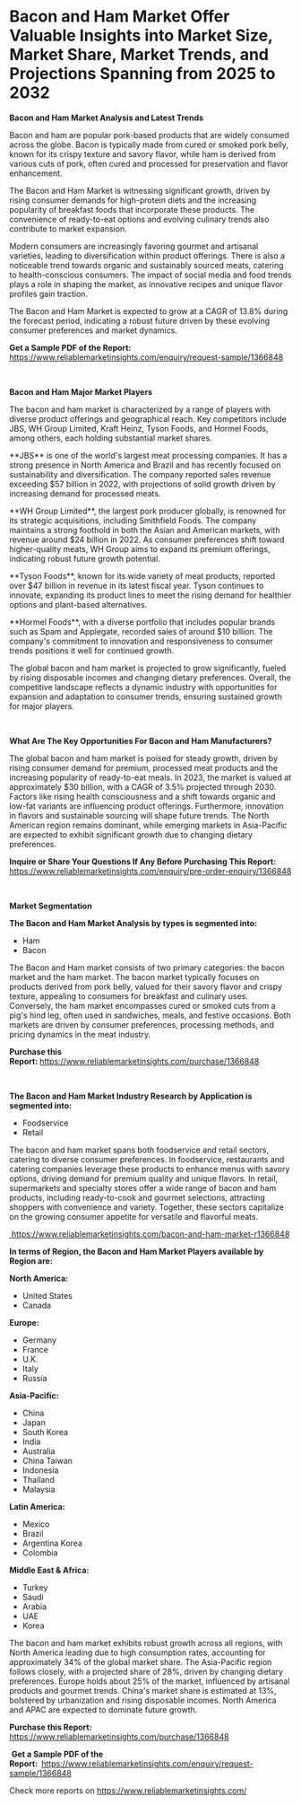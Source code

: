 <p><h1>Bacon and Ham Market Offer Valuable Insights into Market Size, Market Share, Market Trends, and Projections Spanning from 2025 to 2032</h1></p><p><strong>Bacon and Ham Market Analysis and Latest Trends</strong></p>
<p><p>Bacon and ham are popular pork-based products that are widely consumed across the globe. Bacon is typically made from cured or smoked pork belly, known for its crispy texture and savory flavor, while ham is derived from various cuts of pork, often cured and processed for preservation and flavor enhancement. </p><p>The Bacon and Ham Market is witnessing significant growth, driven by rising consumer demands for high-protein diets and the increasing popularity of breakfast foods that incorporate these products. The convenience of ready-to-eat options and evolving culinary trends also contribute to market expansion. </p><p>Modern consumers are increasingly favoring gourmet and artisanal varieties, leading to diversification within product offerings. There is also a noticeable trend towards organic and sustainably sourced meats, catering to health-conscious consumers. The impact of social media and food trends plays a role in shaping the market, as innovative recipes and unique flavor profiles gain traction.</p><p>The Bacon and Ham Market is expected to grow at a CAGR of 13.8% during the forecast period, indicating a robust future driven by these evolving consumer preferences and market dynamics.</p></p>
<p><strong>Get a Sample PDF of the Report:&nbsp;</strong> <a href="https://www.reliablemarketinsights.com/enquiry/request-sample/1366848?utm_campaign=3114&utm_medium=2&utm_source=Github&utm_content=ia&utm_term=22032025&utm_id=bacon-and-ham">https://www.reliablemarketinsights.com/enquiry/request-sample/1366848</a></p>
<p>&nbsp;</p>
<p><strong>Bacon and Ham Major Market Players</strong></p>
<p><p>The bacon and ham market is characterized by a range of players with diverse product offerings and geographical reach. Key competitors include JBS, WH Group Limited, Kraft Heinz, Tyson Foods, and Hormel Foods, among others, each holding substantial market shares.</p><p>**JBS** is one of the world's largest meat processing companies. It has a strong presence in North America and Brazil and has recently focused on sustainability and diversification. The company reported sales revenue exceeding $57 billion in 2022, with projections of solid growth driven by increasing demand for processed meats.</p><p>**WH Group Limited**, the largest pork producer globally, is renowned for its strategic acquisitions, including Smithfield Foods. The company maintains a strong foothold in both the Asian and American markets, with revenue around $24 billion in 2022. As consumer preferences shift toward higher-quality meats, WH Group aims to expand its premium offerings, indicating robust future growth potential.</p><p>**Tyson Foods**, known for its wide variety of meat products, reported over $47 billion in revenue in its latest fiscal year. Tyson continues to innovate, expanding its product lines to meet the rising demand for healthier options and plant-based alternatives.</p><p>**Hormel Foods**, with a diverse portfolio that includes popular brands such as Spam and Applegate, recorded sales of around $10 billion. The company's commitment to innovation and responsiveness to consumer trends positions it well for continued growth.</p><p>The global bacon and ham market is projected to grow significantly, fueled by rising disposable incomes and changing dietary preferences. Overall, the competitive landscape reflects a dynamic industry with opportunities for expansion and adaptation to consumer trends, ensuring sustained growth for major players.</p></p>
<p>&nbsp;</p>
<p><strong>What Are The Key Opportunities For Bacon and Ham Manufacturers?</strong></p>
<p><p>The global bacon and ham market is poised for steady growth, driven by rising consumer demand for premium, processed meat products and the increasing popularity of ready-to-eat meals. In 2023, the market is valued at approximately $30 billion, with a CAGR of 3.5% projected through 2030. Factors like rising health consciousness and a shift towards organic and low-fat variants are influencing product offerings. Furthermore, innovation in flavors and sustainable sourcing will shape future trends. The North American region remains dominant, while emerging markets in Asia-Pacific are expected to exhibit significant growth due to changing dietary preferences.</p></p>
<p><strong>Inquire or Share Your Questions If Any Before Purchasing This Report:</strong> <a href="https://www.reliablemarketinsights.com/enquiry/pre-order-enquiry/1366848?utm_campaign=3114&utm_medium=2&utm_source=Github&utm_content=ia&utm_term=22032025&utm_id=bacon-and-ham">https://www.reliablemarketinsights.com/enquiry/pre-order-enquiry/1366848</a></p>
<p>&nbsp;</p>
<p><strong>Market Segmentation</strong></p>
<p><strong>The Bacon and Ham Market Analysis by types is segmented into:</strong></p>
<p><ul><li>Ham</li><li>Bacon</li></ul></p>
<p><p>The Bacon and Ham market consists of two primary categories: the bacon market and the ham market. The bacon market typically focuses on products derived from pork belly, valued for their savory flavor and crispy texture, appealing to consumers for breakfast and culinary uses. Conversely, the ham market encompasses cured or smoked cuts from a pig's hind leg, often used in sandwiches, meals, and festive occasions. Both markets are driven by consumer preferences, processing methods, and pricing dynamics in the meat industry.</p></p>
<p><strong>Purchase this Report:&nbsp;</strong><a href="https://www.reliablemarketinsights.com/purchase/1366848?utm_campaign=3114&utm_medium=2&utm_source=Github&utm_content=ia&utm_term=22032025&utm_id=bacon-and-ham">https://www.reliablemarketinsights.com/purchase/1366848</a></p>
<p>&nbsp;</p>
<p><strong>The Bacon and Ham Market Industry Research by Application is segmented into:</strong></p>
<p><ul><li>Foodservice</li><li>Retail</li></ul></p>
<p><p>The bacon and ham market spans both foodservice and retail sectors, catering to diverse consumer preferences. In foodservice, restaurants and catering companies leverage these products to enhance menus with savory options, driving demand for premium quality and unique flavors. In retail, supermarkets and specialty stores offer a wide range of bacon and ham products, including ready-to-cook and gourmet selections, attracting shoppers with convenience and variety. Together, these sectors capitalize on the growing consumer appetite for versatile and flavorful meats.</p></p>
<p><a href="https://www.reliablemarketinsights.com/bacon-and-ham-market-r1366848?utm_campaign=3114&utm_medium=2&utm_source=Github&utm_content=ia&utm_term=22032025&utm_id=bacon-and-ham">&nbsp;https://www.reliablemarketinsights.com/bacon-and-ham-market-r1366848</a></p>
<p><strong>In terms of Region, the Bacon and Ham Market Players available by Region are:</strong></p>
<p>
    <p> <strong> North America: </strong>
        <ul>
            <li>United States</li>
            <li>Canada</li>
        </ul>
        </p> 
    <p> <strong> Europe: </strong>
        <ul>
            <li>Germany</li>
            <li>France</li>
            <li>U.K.</li>
            <li>Italy</li>
            <li>Russia</li>
        </ul>
        </p> 
    <p> <strong> Asia-Pacific: </strong>
        <ul>
            <li>China</li>
            <li>Japan</li>
            <li>South Korea</li>
            <li>India</li>
            <li>Australia</li>
            <li>China Taiwan</li>
            <li>Indonesia</li>
            <li>Thailand</li>
            <li>Malaysia</li>
        </ul>
        </p> 
    <p> <strong> Latin America: </strong>
        <ul>
            <li>Mexico</li>
            <li>Brazil</li>
            <li>Argentina Korea</li>
            <li>Colombia</li>
        </ul>
        </p> 
    <p> <strong> Middle East & Africa: </strong>
        <ul>
            <li>Turkey</li>
            <li>Saudi</li>
            <li>Arabia</li>
            <li>UAE</li>
            <li>Korea</li>
        </ul>
    </p>
    </p>
<p><p>The bacon and ham market exhibits robust growth across all regions, with North America leading due to high consumption rates, accounting for approximately 34% of the global market share. The Asia-Pacific region follows closely, with a projected share of 28%, driven by changing dietary preferences. Europe holds about 25% of the market, influenced by artisanal products and gourmet trends. China's market share is estimated at 13%, bolstered by urbanization and rising disposable incomes. North America and APAC are expected to dominate future growth.</p></p>
<p><strong>Purchase this Report: </strong><a href="https://www.reliablemarketinsights.com/purchase/1366848?utm_campaign=3114&utm_medium=2&utm_source=Github&utm_content=ia&utm_term=22032025&utm_id=bacon-and-ham">https://www.reliablemarketinsights.com/purchase/1366848</a></p>
<p>&nbsp;<strong>Get a Sample PDF of the Report:&nbsp;&nbsp;</strong><a href="https://www.reliablemarketinsights.com/enquiry/request-sample/1366848?utm_campaign=3114&utm_medium=2&utm_source=Github&utm_content=ia&utm_term=22032025&utm_id=bacon-and-ham">https://www.reliablemarketinsights.com/enquiry/request-sample/1366848</a></p>
<p><strong></strong></p>
<p>Check more reports on <a href="https://www.reliablemarketinsights.com/?utm_campaign=3114&utm_medium=2&utm_source=Github&utm_content=ia&utm_term=22032025&utm_id=bacon-and-ham">https://www.reliablemarketinsights.com/</a></p>